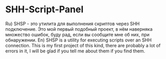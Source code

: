 # SHH-Script-Panel
Ru) SHSP - это утилита для выполнения скриптов через SHH подключение. Это мой первый подобный проект, в нём наверняка множество ошибок, буду рад, если вы сообщите мне об них, при обнаружении.
En) SHSP is a utility for executing scripts over an SHH connection. This is my first project of this kind, there are probably a lot of errors in it, I will be glad if you tell me about them if you find them.
